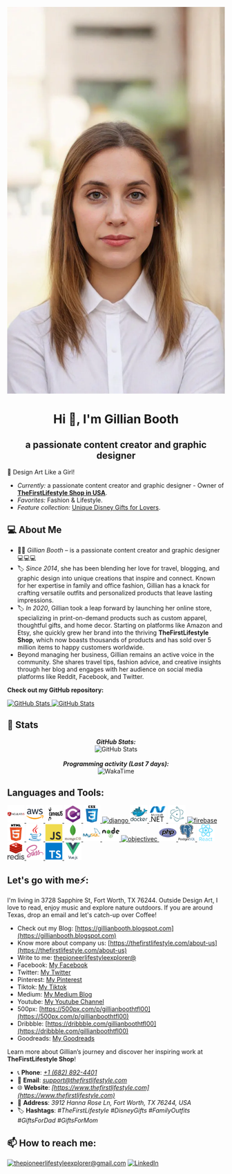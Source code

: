 ![Banner_Image](./GillianBooth.jpeg)
<!-- <h2 align='center'>Gillian Booth @ thepioneerlifestyleexplorer</h2>
<p align='center'><b>Stanford University at CA 94305, United States</b></p> -->

<h1 align="center">Hi 👋, I'm Gillian Booth</h1>  
<h2 align="center">a passionate content creator and graphic designer</h2>  

👋 Design Art Like a Girl! 
- <i>Currently:</i> a passionate content creator and graphic designer - Owner of **[TheFirstLifestyle Shop in USA](https://thefirstlifestyle.com/shop)**.
- <i>Favorites:</i> Fashion & Lifestyle.
- <i>Feature collection:</i> [Unique Disney Gifts for Lovers](https://thefirstlifestyle.com/trending/disney-gifts).

<h2>💻 About Me</h2>

- 👩‍🎓 _Gillian Booth_ – is a passionate content creator and graphic designer 💻💻💻
- 🏷️ _Since 2014_, she has been blending her love for travel, blogging, and graphic design into unique creations that inspire and connect. Known for her expertise in family and office fashion, Gillian has a knack for crafting versatile outfits and personalized products that leave lasting impressions.
- 🏷️ _In 2020_, Gillian took a leap forward by launching her online store, specializing in print-on-demand products such as custom apparel, thoughtful gifts, and home decor. Starting on platforms like Amazon and Etsy, she quickly grew her brand into the thriving __TheFirstLifestyle Shop__, which now boasts thousands of products and has sold over 5 million items to happy customers worldwide.
- Beyond managing her business, Gillian remains an active voice in the community. She shares travel tips, fashion advice, and creative insights through her blog and engages with her audience on social media platforms like Reddit, Facebook, and Twitter.


__Check out my GitHub repository:__

<div>
  <p>
    <a href="https://github.com/ThePioneerLifestyleExplorer/Demo">
      <img src="https://github-readme-stats.vercel.app/api/pin/?username=ThePioneerLifestyleExplorer&repo=PyCalendly" alt="GitHub Stats" />
    </a>
    <a href="https://github.com/ThePioneerLifestyleExplorer/Demo">
      <img src="https://github-readme-stats.vercel.app/api/pin/?username=ThePioneerLifestyleExplorer&repo=CloudOrg-Simulator" alt="GitHub Stats" />
    </a>
  </p>
</div>

<h2>👀 Stats</h2>

<div>
<!--   <p align="center">
    <b><em>Now listening to:</em></b> <br/>
    <img src="https://spotify-github-profile.vercel.app/api/view?uid=lakshmanan.meiyappan&cover_image=true&theme=novatorem" alt="Now Listenting to" />
  </p> -->
  
  <p align="center">
  <b><em>GitHub Stats:</em></b> <br/>
    <img src="https://github-readme-streak-stats.herokuapp.com/?user=ThePioneerLifestyleExplorer" alt="GitHub Stats" /> <br/><br/>
  <b><em>Programming activity (Last 7 days):</em></b> <br/>
    <img src="https://github-readme-stats.vercel.app/api/wakatime?username=ThePioneerLifestyleExplorer" alt="WakaTime" />
  </p>
</div>

<h2 align="left">Languages and Tools:</h2>  
<p align="left"> <a href="https://angular.io" target="_blank" rel="noreferrer"> <img src="https://raw.githubusercontent.com/devicons/devicon/master/icons/angularjs/angularjs-original-wordmark.svg" alt="angularjs" width="40" height="40"/> </a> <a href="https://aws.amazon.com" target="_blank" rel="noreferrer"> <img src="https://raw.githubusercontent.com/devicons/devicon/master/icons/amazonwebservices/amazonwebservices-original-wordmark.svg" alt="aws" width="40" height="40"/> </a> <a href="https://canvasjs.com" target="_blank" rel="noreferrer"> <img src="https://raw.githubusercontent.com/Hardik0307/Hardik0307/master/assets/canvasjs-charts.svg" alt="canvasjs" width="40" height="40"/> </a> <a href="https://www.w3schools.com/cs/" target="_blank" rel="noreferrer"> <img src="https://raw.githubusercontent.com/devicons/devicon/master/icons/csharp/csharp-original.svg" alt="csharp" width="40" height="40"/> </a> <a href="https://www.w3schools.com/css/" target="_blank" rel="noreferrer"> <img src="https://raw.githubusercontent.com/devicons/devicon/master/icons/css3/css3-original-wordmark.svg" alt="css3" width="40" height="40"/> </a> <a href="https://www.djangoproject.com/" target="_blank" rel="noreferrer"> <img src="https://cdn.worldvectorlogo.com/logos/django.svg" alt="django" width="40" height="40"/> </a> <a href="https://www.docker.com/" target="_blank" rel="noreferrer"> <img src="https://raw.githubusercontent.com/devicons/devicon/master/icons/docker/docker-original-wordmark.svg" alt="docker" width="40" height="40"/> </a> <a href="https://dotnet.microsoft.com/" target="_blank" rel="noreferrer"> <img src="https://raw.githubusercontent.com/devicons/devicon/master/icons/dot-net/dot-net-original-wordmark.svg" alt="dotnet" width="40" height="40"/> </a> <a href="https://www.electronjs.org" target="_blank" rel="noreferrer"> <img src="https://raw.githubusercontent.com/devicons/devicon/master/icons/electron/electron-original.svg" alt="electron" width="40" height="40"/> </a> <a href="https://firebase.google.com/" target="_blank" rel="noreferrer"> <img src="https://www.vectorlogo.zone/logos/firebase/firebase-icon.svg" alt="firebase" width="40" height="40"/> </a> <a href="https://www.w3.org/html/" target="_blank" rel="noreferrer"> <img src="https://raw.githubusercontent.com/devicons/devicon/master/icons/html5/html5-original-wordmark.svg" alt="html5" width="40" height="40"/> </a> <a href="https://www.java.com" target="_blank" rel="noreferrer"> <img src="https://raw.githubusercontent.com/devicons/devicon/master/icons/java/java-original.svg" alt="java" width="40" height="40"/> </a> <a href="https://developer.mozilla.org/en-US/docs/Web/JavaScript" target="_blank" rel="noreferrer"> <img src="https://raw.githubusercontent.com/devicons/devicon/master/icons/javascript/javascript-original.svg" alt="javascript" width="40" height="40"/> </a> <a href="https://www.mongodb.com/" target="_blank" rel="noreferrer"> <img src="https://raw.githubusercontent.com/devicons/devicon/master/icons/mongodb/mongodb-original-wordmark.svg" alt="mongodb" width="40" height="40"/> </a> <a href="https://www.mysql.com/" target="_blank" rel="noreferrer"> <img src="https://raw.githubusercontent.com/devicons/devicon/master/icons/mysql/mysql-original-wordmark.svg" alt="mysql" width="40" height="40"/> </a> <a href="https://nodejs.org" target="_blank" rel="noreferrer"> <img src="https://raw.githubusercontent.com/devicons/devicon/master/icons/nodejs/nodejs-original-wordmark.svg" alt="nodejs" width="40" height="40"/> </a> <a href="https://developer.apple.com/library/archive/documentation/Cocoa/Conceptual/ProgrammingWithObjectiveC/Introduction/Introduction.html" target="_blank" rel="noreferrer"> <img src="https://www.vectorlogo.zone/logos/apple_objectivec/apple_objectivec-icon.svg" alt="objectivec" width="40" height="40"/> </a> <a href="https://www.php.net" target="_blank" rel="noreferrer"> <img src="https://raw.githubusercontent.com/devicons/devicon/master/icons/php/php-original.svg" alt="php" width="40" height="40"/> </a> <a href="https://www.postgresql.org" target="_blank" rel="noreferrer"> <img src="https://raw.githubusercontent.com/devicons/devicon/master/icons/postgresql/postgresql-original-wordmark.svg" alt="postgresql" width="40" height="40"/> </a> <a href="https://reactjs.org/" target="_blank" rel="noreferrer"> <img src="https://raw.githubusercontent.com/devicons/devicon/master/icons/react/react-original-wordmark.svg" alt="react" width="40" height="40"/> </a> <a href="https://redis.io" target="_blank" rel="noreferrer"> <img src="https://raw.githubusercontent.com/devicons/devicon/master/icons/redis/redis-original-wordmark.svg" alt="redis" width="40" height="40"/> </a> <a href="https://sass-lang.com" target="_blank" rel="noreferrer"> <img src="https://raw.githubusercontent.com/devicons/devicon/master/icons/sass/sass-original.svg" alt="sass" width="40" height="40"/> </a> <a href="https://www.typescriptlang.org/" target="_blank" rel="noreferrer"> <img src="https://raw.githubusercontent.com/devicons/devicon/master/icons/typescript/typescript-original.svg" alt="typescript" width="40" height="40"/> </a> <a href="https://vuejs.org/" target="_blank" rel="noreferrer"> <img src="https://raw.githubusercontent.com/devicons/devicon/master/icons/vuejs/vuejs-original-wordmark.svg" alt="vuejs" width="40" height="40"/> </a> </p>

<h2> Let's go with me⚡:</h2>

I'm living in 3728 Sapphire St, Fort Worth, TX 76244. Outside Design Art, I love to read, enjoy music and explore nature outdoors. If you are around Texas, drop an email and let's catch-up over Coffee!
 
- Check out my Blog: [https://gillianbooth.blogspot.com](https://gillianbooth.blogspot.com)
- Know more about company us: [https://thefirstlifestyle.com/about-us](https://thefirstlifestyle.com/about-us)
- Write to me: [thepioneerlifestyleexplorer@](mailto:thepioneerlifestyleexplorer@gmail.com)
- Facebook: [My Facebook](https://www.facebook.com/profile.php?id=61569436230078)
- Twitter: [My Twitter](https://x.com/GillianBoothTFL)
- Pinterest: [My Pinterest](https://www.pinterest.com/gillianboothtfl00/)
- Tiktok: [My Tiktok](https://www.tiktok.com/@gillianboothtfl00)
- Medium: [My Medium Blog](https://medium.com/@thepioneerlifestyleexplorer)
- Youtube: [My Youtube Channel](https://www.youtube.com/@GillianBoothTFL00)
- 500px: [https://500px.com/p/gillianboothtfl00](https://500px.com/p/gillianboothtfl00)
- Dribbble: [https://dribbble.com/gillianboothtfl00](https://dribbble.com/gillianboothtfl00)
- Goodreads: [My Goodreads](https://www.goodreads.com/user/show/169680007-thepioneerlifestyleexplorer)

Learn more about Gillian’s journey and discover her inspiring work at __TheFirstLifestyle Shop__!
- 📞 __Phone__: _[+1 (682) 892-4401](tel:+16828924401)_
- 📩 __Email__: _[support@thefirstlifestyle.com](mailto:support@thefirstlifestyle.com)_
- 🌐 __Website__: _[https://www.thefirstlifestyle.com](https://www.thefirstlifestyle.com)_
- 📍 __Address__: _3912 Hanna Rose Ln, Fort Worth, TX 76244, USA_
- 🏷️ __Hashtags__: _#TheFirstLifestyle #DisneyGifts #FamilyOutfits #GiftsForDad #GiftsForMom_

<h2>📫 How to reach me:</h2>

<a href="mailto:thepioneerlifestyleexplorer@gmail.com">![thepioneerlifestyleexplorer@gmail.com](https://img.shields.io/badge/Gmail-D14836?style=for-the-badge&logo=gmail&logoColor=white)</a> <a href="https://www.linkedin.com/in/ThePioneerLifestyleExplorer/">![LinkedIn](https://img.shields.io/badge/LinkedIn-0077B5?style=for-the-badge&logo=linkedin&logoColor=white)</a>
